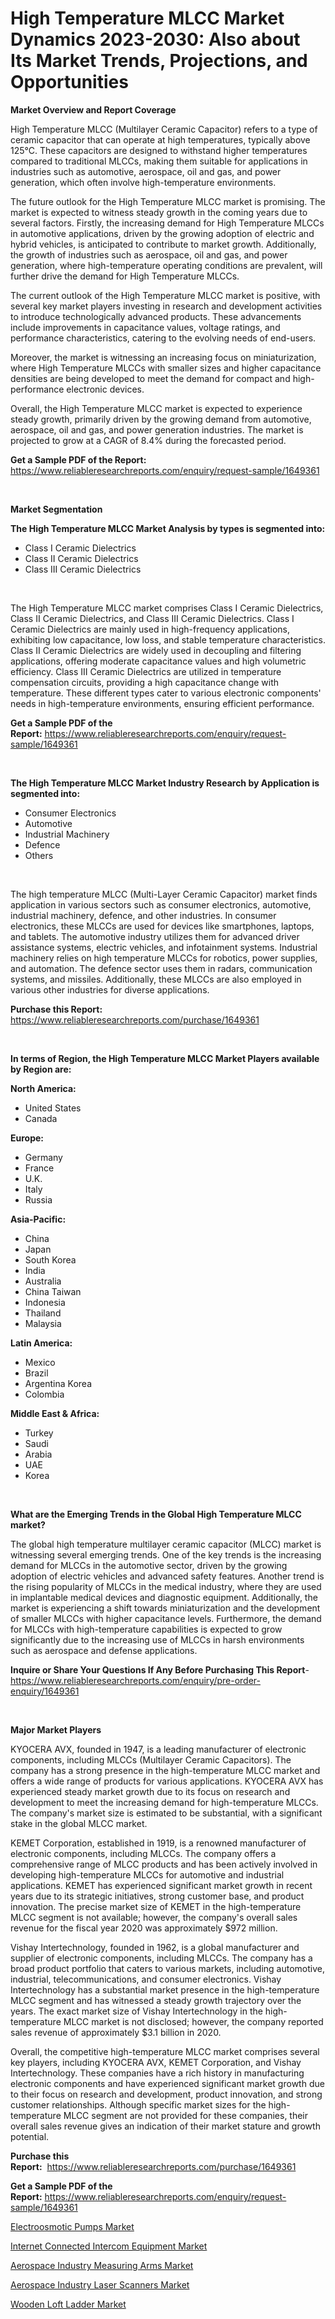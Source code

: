 <p><h1>High Temperature MLCC Market Dynamics 2023-2030: Also about Its Market Trends, Projections, and Opportunities</h1></p><p><strong>Market Overview and Report Coverage</strong></p>
<p><p>High Temperature MLCC (Multilayer Ceramic Capacitor) refers to a type of ceramic capacitor that can operate at high temperatures, typically above 125°C. These capacitors are designed to withstand higher temperatures compared to traditional MLCCs, making them suitable for applications in industries such as automotive, aerospace, oil and gas, and power generation, which often involve high-temperature environments.</p><p>The future outlook for the High Temperature MLCC market is promising. The market is expected to witness steady growth in the coming years due to several factors. Firstly, the increasing demand for High Temperature MLCCs in automotive applications, driven by the growing adoption of electric and hybrid vehicles, is anticipated to contribute to market growth. Additionally, the growth of industries such as aerospace, oil and gas, and power generation, where high-temperature operating conditions are prevalent, will further drive the demand for High Temperature MLCCs.</p><p>The current outlook of the High Temperature MLCC market is positive, with several key market players investing in research and development activities to introduce technologically advanced products. These advancements include improvements in capacitance values, voltage ratings, and performance characteristics, catering to the evolving needs of end-users.</p><p>Moreover, the market is witnessing an increasing focus on miniaturization, where High Temperature MLCCs with smaller sizes and higher capacitance densities are being developed to meet the demand for compact and high-performance electronic devices.</p><p>Overall, the High Temperature MLCC market is expected to experience steady growth, primarily driven by the growing demand from automotive, aerospace, oil and gas, and power generation industries. The market is projected to grow at a CAGR of 8.4% during the forecasted period.</p></p>
<p><strong>Get a Sample PDF of the Report:</strong> <a href="https://www.reliableresearchreports.com/enquiry/request-sample/1649361">https://www.reliableresearchreports.com/enquiry/request-sample/1649361</a></p>
<p>&nbsp;</p>
<p><strong>Market Segmentation</strong></p>
<p><strong>The High Temperature MLCC Market Analysis by types is segmented into:</strong></p>
<p><ul><li>Class I Ceramic Dielectrics</li><li>Class II Ceramic Dielectrics</li><li>Class III Ceramic Dielectrics</li></ul></p>
<p>&nbsp;</p>
<p><p>The High Temperature MLCC market comprises Class I Ceramic Dielectrics, Class II Ceramic Dielectrics, and Class III Ceramic Dielectrics. Class I Ceramic Dielectrics are mainly used in high-frequency applications, exhibiting low capacitance, low loss, and stable temperature characteristics. Class II Ceramic Dielectrics are widely used in decoupling and filtering applications, offering moderate capacitance values and high volumetric efficiency. Class III Ceramic Dielectrics are utilized in temperature compensation circuits, providing a high capacitance change with temperature. These different types cater to various electronic components' needs in high-temperature environments, ensuring efficient performance.</p></p>
<p><strong>Get a Sample PDF of the Report:</strong>&nbsp;<a href="https://www.reliableresearchreports.com/enquiry/request-sample/1649361">https://www.reliableresearchreports.com/enquiry/request-sample/1649361</a></p>
<p>&nbsp;</p>
<p><strong>The High Temperature MLCC Market Industry Research by Application is segmented into:</strong></p>
<p><ul><li>Consumer Electronics</li><li>Automotive</li><li>Industrial Machinery</li><li>Defence</li><li>Others</li></ul></p>
<p>&nbsp;</p>
<p><p>The high temperature MLCC (Multi-Layer Ceramic Capacitor) market finds application in various sectors such as consumer electronics, automotive, industrial machinery, defence, and other industries. In consumer electronics, these MLCCs are used for devices like smartphones, laptops, and tablets. The automotive industry utilizes them for advanced driver assistance systems, electric vehicles, and infotainment systems. Industrial machinery relies on high temperature MLCCs for robotics, power supplies, and automation. The defence sector uses them in radars, communication systems, and missiles. Additionally, these MLCCs are also employed in various other industries for diverse applications.</p></p>
<p><strong>Purchase this Report:</strong>&nbsp; <a href="https://www.reliableresearchreports.com/purchase/1649361">https://www.reliableresearchreports.com/purchase/1649361</a></p>
<p>&nbsp;</p>
<p><strong>In terms of Region, the High Temperature MLCC Market Players available by Region are:</strong></p>
<p>
    <p> <strong> North America: </strong>
        <ul>
            <li>United States</li>
            <li>Canada</li>
        </ul>
        </p> 
    <p> <strong> Europe: </strong>
        <ul>
            <li>Germany</li>
            <li>France</li>
            <li>U.K.</li>
            <li>Italy</li>
            <li>Russia</li>
        </ul>
        </p> 
    <p> <strong> Asia-Pacific: </strong>
        <ul>
            <li>China</li>
            <li>Japan</li>
            <li>South Korea</li>
            <li>India</li>
            <li>Australia</li>
            <li>China Taiwan</li>
            <li>Indonesia</li>
            <li>Thailand</li>
            <li>Malaysia</li>
        </ul>
        </p> 
    <p> <strong> Latin America: </strong>
        <ul>
            <li>Mexico</li>
            <li>Brazil</li>
            <li>Argentina Korea</li>
            <li>Colombia</li>
        </ul>
        </p> 
    <p> <strong> Middle East & Africa: </strong>
        <ul>
            <li>Turkey</li>
            <li>Saudi</li>
            <li>Arabia</li>
            <li>UAE</li>
            <li>Korea</li>
        </ul>
    </p>
    </p>
<p>&nbsp;</p>
<p><strong>What are the Emerging Trends in the Global High Temperature MLCC market?</strong></p>
<p><p>The global high temperature multilayer ceramic capacitor (MLCC) market is witnessing several emerging trends. One of the key trends is the increasing demand for MLCCs in the automotive sector, driven by the growing adoption of electric vehicles and advanced safety features. Another trend is the rising popularity of MLCCs in the medical industry, where they are used in implantable medical devices and diagnostic equipment. Additionally, the market is experiencing a shift towards miniaturization and the development of smaller MLCCs with higher capacitance levels. Furthermore, the demand for MLCCs with high-temperature capabilities is expected to grow significantly due to the increasing use of MLCCs in harsh environments such as aerospace and defense applications.</p></p>
<p><strong>Inquire or Share Your Questions If Any Before Purchasing This Report</strong>- <a href="https://www.reliableresearchreports.com/enquiry/pre-order-enquiry/1649361">https://www.reliableresearchreports.com/enquiry/pre-order-enquiry/1649361</a></p>
<p>&nbsp;</p>
<p><strong>Major Market Players</strong></p>
<p><p>KYOCERA AVX, founded in 1947, is a leading manufacturer of electronic components, including MLCCs (Multilayer Ceramic Capacitors). The company has a strong presence in the high-temperature MLCC market and offers a wide range of products for various applications. KYOCERA AVX has experienced steady market growth due to its focus on research and development to meet the increasing demand for high-temperature MLCCs. The company's market size is estimated to be substantial, with a significant stake in the global MLCC market.</p><p>KEMET Corporation, established in 1919, is a renowned manufacturer of electronic components, including MLCCs. The company offers a comprehensive range of MLCC products and has been actively involved in developing high-temperature MLCCs for automotive and industrial applications. KEMET has experienced significant market growth in recent years due to its strategic initiatives, strong customer base, and product innovation. The precise market size of KEMET in the high-temperature MLCC segment is not available; however, the company's overall sales revenue for the fiscal year 2020 was approximately $972 million.</p><p>Vishay Intertechnology, founded in 1962, is a global manufacturer and supplier of electronic components, including MLCCs. The company has a broad product portfolio that caters to various markets, including automotive, industrial, telecommunications, and consumer electronics. Vishay Intertechnology has a substantial market presence in the high-temperature MLCC segment and has witnessed a steady growth trajectory over the years. The exact market size of Vishay Intertechnology in the high-temperature MLCC market is not disclosed; however, the company reported sales revenue of approximately $3.1 billion in 2020.</p><p>Overall, the competitive high-temperature MLCC market comprises several key players, including KYOCERA AVX, KEMET Corporation, and Vishay Intertechnology. These companies have a rich history in manufacturing electronic components and have experienced significant market growth due to their focus on research and development, product innovation, and strong customer relationships. Although specific market sizes for the high-temperature MLCC segment are not provided for these companies, their overall sales revenue gives an indication of their market stature and growth potential.</p></p>
<p><strong>Purchase this Report:</strong>&nbsp;&nbsp;<a href="https://www.reliableresearchreports.com/purchase/1649361">https://www.reliableresearchreports.com/purchase/1649361</a></p>
<p></p>
<p><strong>Get a Sample PDF of the Report:</strong>&nbsp;<a href="https://www.reliableresearchreports.com/enquiry/request-sample/1649361">https://www.reliableresearchreports.com/enquiry/request-sample/1649361</a></p>
<p><p><a href="https://www.linkedin.com/pulse/electroosmotic-pumps-market-size-share-global-analysis-report/">Electroosmotic Pumps Market</a></p><p><a href="https://github.com/GroverBarry/Market-Research-Report-List-2/blob/main/internet-connected-intercom-equipment-market.md">Internet Connected Intercom Equipment Market</a></p><p><a href="https://medium.com/@jasonmartin866/aerospace-industry-measuring-arms-market-analysis-and-sze-forecasted-for-period-from-2023-to-2030-b7954ad39f05">Aerospace Industry Measuring Arms Market</a></p><p><a href="https://medium.com/@williammann19/aerospace-industry-laser-scanners-market-report-reveals-the-latest-trends-and-growth-opportunities-b22a98e5c752">Aerospace Industry Laser Scanners Market</a></p><p><a href="https://www.linkedin.com/pulse/wooden-loft-ladder-market-size-share-amp-trends-analysis-report/">Wooden Loft Ladder Market</a></p></p>